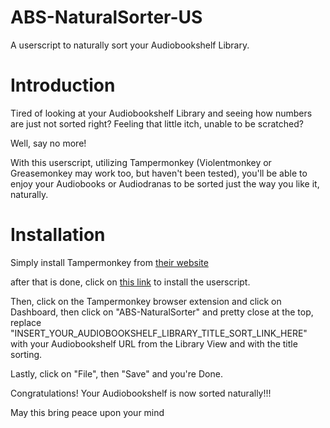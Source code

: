 # ABS-NaturalSorter-US
A userscript to naturally sort your Audiobookshelf Library.


# Introduction

Tired of looking at your Audiobookshelf Library and seeing how numbers are just not sorted right? Feeling that little itch, unable to be scratched?

Well, say no more!

With this userscript, utilizing Tampermonkey (Violentmonkey or Greasemonkey may work too, but haven't been tested), you'll be able to enjoy your Audiobooks or Audiodranas to be sorted just the way you like it, naturally.


# Installation

Simply install Tampermonkey from [their website](https://www.tampermonkey.net/)

after that is done, click on [this link](https://github.com/holyarahippo06/ABS-NaturalSorter-US/blob/main/ABS-NaturalSorter.user.js?raw=true) to install the userscript.

Then, click on the Tampermonkey browser extension and click on Dashboard, then click on "ABS-NaturalSorter" and pretty close at the top, replace "INSERT_YOUR_AUDIOBOOKSHELF_LIBRARY_TITLE_SORT_LINK_HERE" with your Audiobookshelf URL from the Library View and with the title sorting.

Lastly, click on "File", then "Save" and you're Done.

Congratulations! Your Audiobookshelf is now sorted naturally!!!


May this bring peace upon your mind
